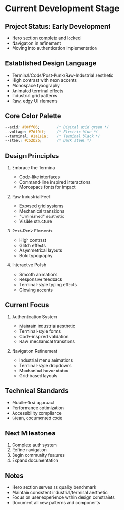 # Current Development Stage

## Project Status: Early Development
- Hero section complete and locked
- Navigation in refinement
- Moving into authentication implementation

## Established Design Language
- Terminal/Code/Post-Punk/Raw-Industrial aesthetic
- High contrast with neon accents
- Monospace typography
- Animated terminal effects
- Industrial grid patterns
- Raw, edgy UI elements

## Core Color Palette
```css
--acid: #00ff66;        /* Digital acid green */
--voltage: #7df9ff;     /* Electric blue */
--terminal: #1a1a1a;    /* Terminal black */
--steel: #2b2b2b;       /* Dark steel */
```

## Design Principles
1. Embrace the Terminal
   - Code-like interfaces
   - Command-line inspired interactions
   - Monospace fonts for impact

2. Raw Industrial Feel
   - Exposed grid systems
   - Mechanical transitions
   - "Unfinished" aesthetic
   - Visible structure

3. Post-Punk Elements
   - High contrast
   - Glitch effects
   - Asymmetrical layouts
   - Bold typography

4. Interactive Polish
   - Smooth animations
   - Responsive feedback
   - Terminal-style typing effects
   - Glowing accents

## Current Focus
1. Authentication System
   - Maintain industrial aesthetic
   - Terminal-style forms
   - Code-inspired validation
   - Raw, mechanical transitions

2. Navigation Refinement
   - Industrial menu animations
   - Terminal-style dropdowns
   - Mechanical hover states
   - Grid-based layouts

## Technical Standards
- Mobile-first approach
- Performance optimization
- Accessibility compliance
- Clean, documented code

## Next Milestones
1. Complete auth system
2. Refine navigation
3. Begin community features
4. Expand documentation

## Notes
- Hero section serves as quality benchmark
- Maintain consistent industrial/terminal aesthetic
- Focus on user experience within design constraints
- Document all new patterns and components
